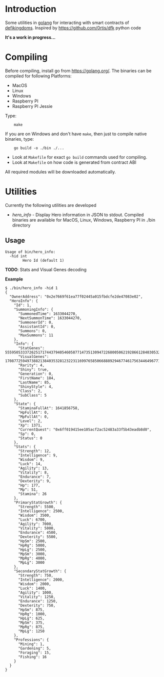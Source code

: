 # Introduction

Some utilities in [golang](https://go.dev) for interacting with smart contracts of [defikingdoms](https://defikingdoms.com/). Inspired by https://github.com/0rtis/dfk python code

**It's a work in progress...**

# Compiling

Before compiling, install go from https://golang.org/. The binaries can be compiled for following Platforms:

- MacOS
- Linux
- Windows
- Raspberry PI
- Raspberry PI Jessie

Type:

```
    make
```

If you are on Windows and don't have `make`, then just to compile native binaries, type:

```
    go build -o ./bin ./...
```

- Look at `Makefile` for exact `go build` commands used for compiling.
- Look at `Makefile` on how code is generated from contract ABI

All required modules will be downloaded automatically.

# Utilities

Currently the following utilities are developed

- _hero_info_ - Display Hero information in JSON to stdout. Compiled binaries are available for MacOS, Linux, Windows, Raspberry PI in ./bin directory

## Usage

```
Usage of bin/hero_info:
  -hid int
    	Hero Id (default 1)
```

**TODO**: Stats and Visual Genes decoding

**Example**

```
$ ./bin/hero_info -hid 1
{
  "OwnerAddress": "0x2e7669f61ea77f02445a015fbdcfe2de47083e02",
  "HeroInfo": {
    "Id": 1,
    "SummoningInfo": {
      "SummonedTime": 1633044270,
      "NextSummonTime": 1633044270,
      "SummonerId": 0,
      "AssistantId": 0,
      "Summons": 0,
      "MaxSummons": 11
    },
    "Info": {
      "StatGenes": 55595053337262517174437940546058771473513094722680050621928661284030532,
      "VisualGenes": 170877259497388213840353281232231169976585066888929467746175634464967719,
      "Rarity": 4,
      "Shiny": true,
      "Generation": 0,
      "FirstName": 184,
      "LastName": 85,
      "ShinyStyle": 4,
      "Class": 2,
      "SubClass": 5
    },
    "State": {
      "StaminaFullAt": 1641856758,
      "HpFullAt": 0,
      "MpFullAt": 0,
      "Level": 2,
      "Xp": 1371,
      "CurrentQuest": "0x6ff019415ee105acf2ac52483a33f5b43eadb8d0",
      "Sp": 0,
      "Status": 0
    },
    "Stats": {
      "Strength": 12,
      "Intelligence": 9,
      "Wisdom": 9,
      "Luck": 14,
      "Agility": 13,
      "Vitality": 8,
      "Endurance": 7,
      "Dexterity": 9,
      "Hp": 177,
      "Mp": 51,
      "Stamina": 26
    },
    "PrimaryStatGrowth": {
      "Strength": 5500,
      "Intelligence": 2500,
      "Wisdom": 3500,
      "Luck": 6700,
      "Agility": 7000,
      "Vitality": 5000,
      "Endurance": 4500,
      "Dexterity": 5500,
      "HpSm": 2500,
      "HpRg": 5000,
      "HpLg": 2500,
      "MpSm": 3000,
      "MpRg": 4000,
      "MpLg": 3000
    },
    "SecondaryStatGrowth": {
      "Strength": 750,
      "Intelligence": 2000,
      "Wisdom": 2000,
      "Luck": 1400,
      "Agility": 1000,
      "Vitality": 1250,
      "Endurance": 1250,
      "Dexterity": 750,
      "HpSm": 875,
      "HpRg": 1000,
      "HpLg": 625,
      "MpSm": 375,
      "MpRg": 875,
      "MpLg": 1250
    },
    "Professions": {
      "Mining": 1,
      "Gardening": 5,
      "Foraging": 15,
      "Fishing": 16
    }
  }
}

```
